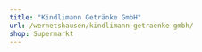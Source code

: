 ```yaml
---
title: "Kindlimann Getränke GmbH"
url: /wernetshausen/kindlimann-getraenke-gmbh/
shop: Supermarkt
---
```

